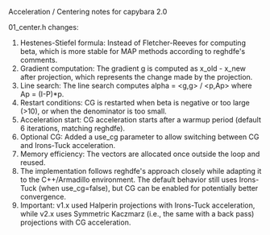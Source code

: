 Acceleration / Centering notes for capybara 2.0

01_center.h changes:
1. Hestenes-Stiefel formula: Instead of Fletcher-Reeves for computing beta, which is more stable for MAP methods according to reghdfe's comments.
2. Gradient computation: The gradient g is computed as x_old - x_new after projection, which represents the change made by the projection.
3. Line search: The line search computes alpha = <g,g> / <p,Ap> where Ap = (I-P)*p.
4. Restart conditions: CG is restarted when beta is negative or too large (>10), or when the denominator is too small.
5. Acceleration start: CG acceleration starts after a warmup period (default 6 iterations, matching reghdfe).
6. Optional CG: Added a use_cg parameter to allow switching between CG and Irons-Tuck acceleration.
7. Memory efficiency: The vectors are allocated once outside the loop and reused.
8. The implementation follows reghdfe's approach closely while adapting it to the C++/Armadillo environment. The default behavior still uses Irons-Tuck (when use_cg=false), but CG can be enabled for potentially better convergence.
9. Important: v1.x used Halperin projections with Irons-Tuck acceleration, while v2.x uses Symmetric Kaczmarz (i.e., the same with a back pass) projections with CG acceleration.
